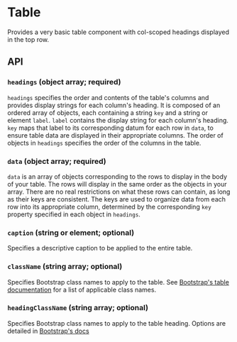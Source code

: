 # Table

Provides a very basic table component with col-scoped headings displayed in the top row.

## API

### `headings` (object array; required)
`headings` specifies the order and contents of the table's columns and provides display strings for each column's heading. It is composed of an ordered array of objects, each containing a string `key` and a string or element `label`. `label` contains the display string for each column's heading. `key` maps that label to its corresponding datum for each row in `data`, to ensure table data are displayed in their appropriate columns. The order of objects in `headings` specifies the order of the columns in the table.

### `data` (object array; required)
`data` is an array of objects corresponding to the rows to display in the body of your table. The rows will display in the same order as the objects in your array. There are no real restrictions on what these rows can contain, as long as their keys are consistent. The keys are used to organize data from each row into its appropriate column, determined by the corresponding `key` property specified in each object in `headings`.

### `caption` (string or element; optional)
Specifies a descriptive caption to be applied to the entire table.

### `className` (string array; optional)
Specifies Bootstrap class names to apply to the table. See [Bootstrap's table documentation](https://getbootstrap.com/docs/4.0/content/tables/) for a list of applicable class names.

### `headingClassName` (string array; optional)
Specifies Bootstrap class names to apply to the table heading. Options are detailed in [Bootstrap's docs](https://getbootstrap.com/docs/4.0/content/tables/#table-head-options)
